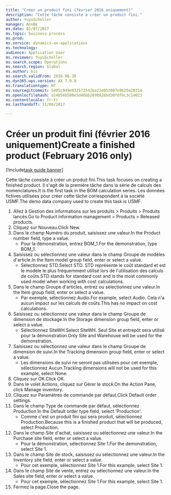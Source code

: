 ```yaml
--- 
title: "Créer un produit fini (février 2016 uniquement)"
description: "Cette tâche consiste à créer un produit fini."
author: YuyuScheller
manager: AnnBe
ms.date: 02/07/2017
ms.topic: business-process
ms.prod: 
ms.service: dynamics-ax-applications
ms.technology: 
audience: Application User
ms.reviewer: YuyuScheller
ms.search.scope: Operations
ms.search.region: Global
ms.author: bis
ms.search.validFrom: 2016-06-30
ms.dyn365.ops.version: AX 7.0.0
ms.translationtype: HT
ms.sourcegitcommit: 5485c949e932572542ba22e052007e9625e20314
ms.openlocfilehash: a14b56b508e5d46bb2898828bd30fdf6c3c14023
ms.contentlocale: fr-fr
ms.lasthandoff: 11/08/2017

---
```

# <a name="create-a-finished-product-february-2016-only"></a><span data-ttu-id="17189-103">Créer un produit fini (février 2016 uniquement)</span><span class="sxs-lookup"><span data-stu-id="17189-103">Create a finished product (February 2016 only)</span></span>

[!include[task guide banner](../../includes/task-guide-banner.md)]

<span data-ttu-id="17189-104">Cette tâche consiste à créer un produit fini.</span><span class="sxs-lookup"><span data-stu-id="17189-104">This task focuses on creating a finished product.</span></span> <span data-ttu-id="17189-105">Il s'agit de la première tâche dans la série de calculs des nomenclatures.</span><span class="sxs-lookup"><span data-stu-id="17189-105">It is the first task in the BOM calculation series.</span></span> <span data-ttu-id="17189-106">Les données fictives utilisées pour créer cette tâche correspondent à la société USMF.</span><span class="sxs-lookup"><span data-stu-id="17189-106">The demo data company used to create this task is USMF.</span></span>

1. <span data-ttu-id="17189-107">Allez à Gestion des informations sur les produits > Produits > Produits lancés.</span><span class="sxs-lookup"><span data-stu-id="17189-107">Go to Product information management > Products > Released products.</span></span>
2. <span data-ttu-id="17189-108">Cliquez sur Nouveau.</span><span class="sxs-lookup"><span data-stu-id="17189-108">Click New.</span></span>
3. <span data-ttu-id="17189-109">Dans le champ Numéro du produit, saisissez une valeur.</span><span class="sxs-lookup"><span data-stu-id="17189-109">In the Product number field, type a value.</span></span>
    * <span data-ttu-id="17189-110">Pour la démonstration, entrez BOM_1.</span><span class="sxs-lookup"><span data-stu-id="17189-110">For the demonstration, type BOM_1.</span></span>  
4. <span data-ttu-id="17189-111">Saisissez ou sélectionnez une valeur dans le champ Groupe de modèles d'article.</span><span class="sxs-lookup"><span data-stu-id="17189-111">In the Item model group field, enter or select a value.</span></span>
    * <span data-ttu-id="17189-112">Sélectionnez STD.</span><span class="sxs-lookup"><span data-stu-id="17189-112">Select STD.</span></span> <span data-ttu-id="17189-113">STD représente le coût standard et est le modèle le plus fréquemment utilisé lors de l'utilisation des calculs de coûts.</span><span class="sxs-lookup"><span data-stu-id="17189-113">STD stands for standard cost and is the most commonly used model when working with cost calculations.</span></span>  
5. <span data-ttu-id="17189-114">Dans le champ Groupe d'articles, entrez ou sélectionnez une valeur.</span><span class="sxs-lookup"><span data-stu-id="17189-114">In the Item group field, enter or select a value.</span></span>
    * <span data-ttu-id="17189-115">Par exemple, sélectionnez Audio.</span><span class="sxs-lookup"><span data-stu-id="17189-115">For example, select Audio.</span></span> <span data-ttu-id="17189-116">Cela n'a aucun impact sur les calculs de coûts.</span><span class="sxs-lookup"><span data-stu-id="17189-116">This has no impact on cost calculations.</span></span>  
6. <span data-ttu-id="17189-117">Saisissez ou sélectionnez une valeur dans le champ Groupe de dimension de stockage.</span><span class="sxs-lookup"><span data-stu-id="17189-117">In the Storage dimension group field, enter or select a value.</span></span>
    * <span data-ttu-id="17189-118">Sélectionnez SiteWH.</span><span class="sxs-lookup"><span data-stu-id="17189-118">Select SiteWH.</span></span> <span data-ttu-id="17189-119">Seul Site et entrepôt sera utilisé pour la démonstration.</span><span class="sxs-lookup"><span data-stu-id="17189-119">Only Site and Warehouse will be used for the demonstration.</span></span>  
7. <span data-ttu-id="17189-120">Saisissez ou sélectionnez une valeur dans le champ Groupe de dimension de suivi.</span><span class="sxs-lookup"><span data-stu-id="17189-120">In the Tracking dimension group field, enter or select a value.</span></span>
    * <span data-ttu-id="17189-121">Les dimensions de suivi ne seront pas utilisées pour cet exemple, sélectionnez Aucun.</span><span class="sxs-lookup"><span data-stu-id="17189-121">Tracking dimensions will not be used for this example, select None.</span></span>  
8. <span data-ttu-id="17189-122">Cliquez sur OK.</span><span class="sxs-lookup"><span data-stu-id="17189-122">Click OK.</span></span>
9. <span data-ttu-id="17189-123">Dans le volet Actions, cliquez sur Gérer le stock.</span><span class="sxs-lookup"><span data-stu-id="17189-123">On the Action Pane, click Manage inventory.</span></span>
10. <span data-ttu-id="17189-124">Cliquez sur Paramètres de commande par défaut.</span><span class="sxs-lookup"><span data-stu-id="17189-124">Click Default order settings.</span></span>
11. <span data-ttu-id="17189-125">Dans le champ Type de commande par défaut, sélectionnez Production.</span><span class="sxs-lookup"><span data-stu-id="17189-125">In the Default order type field, select 'Production'.</span></span>
    * <span data-ttu-id="17189-126">Comme c'est un produit fini qui sera produit, sélectionnez Production.</span><span class="sxs-lookup"><span data-stu-id="17189-126">Because this is a finished product that will be produced, select Production.</span></span>  
12. <span data-ttu-id="17189-127">Dans le champ Site d'achat, saisissez ou sélectionnez une valeur.</span><span class="sxs-lookup"><span data-stu-id="17189-127">In the Purchase site field, enter or select a value.</span></span>
    * <span data-ttu-id="17189-128">Pour la démonstration, sélectionnez Site 1.</span><span class="sxs-lookup"><span data-stu-id="17189-128">For the demonstration, select Site 1.</span></span>  
13. <span data-ttu-id="17189-129">Dans le champ Site de stock, saisissez ou sélectionnez une valeur.</span><span class="sxs-lookup"><span data-stu-id="17189-129">In the Inventory site field, enter or select a value.</span></span>
    * <span data-ttu-id="17189-130">Pour cet exemple, sélectionnez Site 1.</span><span class="sxs-lookup"><span data-stu-id="17189-130">For this example, select Site 1.</span></span>  
14. <span data-ttu-id="17189-131">Dans le champ Site de vente, entrez ou sélectionnez une valeur.</span><span class="sxs-lookup"><span data-stu-id="17189-131">In the Sales site field, enter or select a value.</span></span>
    * <span data-ttu-id="17189-132">Pour cet exemple, sélectionnez Site 1.</span><span class="sxs-lookup"><span data-stu-id="17189-132">For this example, select Site 1.</span></span>  
15. <span data-ttu-id="17189-133">Fermez la page.</span><span class="sxs-lookup"><span data-stu-id="17189-133">Close the page.</span></span>


